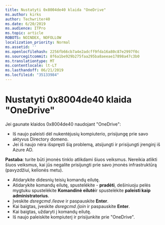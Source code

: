 ```yaml
---
title: Nustatyti 0x8004de40 klaida "OneDrive"
ms.author: kirks
author: Techwriter40
ms.date: 6/20/2019
ms.audience: ITPro
ms.topic: article
ROBOTS: NOINDEX, NOFOLLOW
localization_priority: Normal
ms.assetid: ''
ms.openlocfilehash: 2256fb66cb7a4e2adcff9fda16a80c87e2997f0c
ms.sourcegitcommit: 8f6a1be929b275faa295ba8aeeae17898a47c3b0
ms.translationtype: MT
ms.contentlocale: lt-LT
ms.lasthandoff: 06/21/2019
ms.locfileid: "35133984"
---
```

# <a name="fix-0x8004de40-error-in-onedrive"></a>Nustatyti 0x8004de40 klaida "OneDrive"

Jei gaunate klaidos 0x8004de40 naudojant "OneDrive":

- Iš naujo paleisti dėl nukentėjusių kompiuterio, prisijungę prie savo aktyvus Directory domeno.
- Jei iš naujo nėra išspręsti šią problemą, atsijungti ir prisijungti įrenginį iš Azure AD. 

**Pastaba**: turite būti įmonės tinklo atlikdami šiuos veiksmus. Nereikia atlikti šiuos veiksmus, kai jūs negalite prisijungti prie savo įmonės infrastruktūrą (pavyzdžiui, kelionės metu). 

- Atidarykite didesnių teisių komandų eilutę. 
- Atidarykite komandų eilutę, spustelėkite - **pradėti**, dešiniuoju pelės mygtuku spustelėkite **Komandinė eilutė**ir spustelėkite **paleisti kaip administratorius**.
- Įveskite *dsregcmd /leave* ir paspauskite **Enter**.
- Kai baigtas, įveskite *dsregcmd /join* ir paspauskite **Enter**.
- Kai baigtas, uždaryti į komandų eilutę.
- Iš naujo paleiskite kompiuterį ir prisijunkite prie "OneDrive".